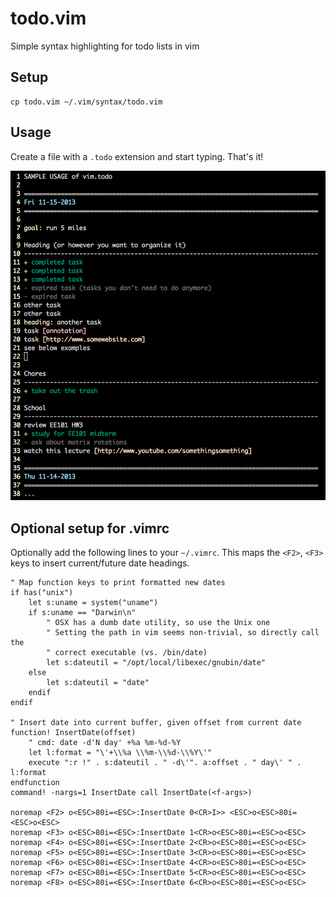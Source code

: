 todo.vim
========
Simple syntax highlighting for todo lists in vim

Setup
-----
    cp todo.vim ~/.vim/syntax/todo.vim

Usage
-----
Create a file with a `.todo` extension and start typing. That's it!

![Sample usage of vim.todo](sample.png "Sample usage")

Optional setup for .vimrc
----------------------------
Optionally add the following lines to your `~/.vimrc`. This maps the `<F2>`, `<F3>` keys to insert current/future date headings.

    " Map function keys to print formatted new dates
    if has("unix")
        let s:uname = system("uname")
        if s:uname == "Darwin\n"
            " OSX has a dumb date utility, so use the Unix one
            " Setting the path in vim seems non-trivial, so directly call the
            " correct executable (vs. /bin/date)
            let s:dateutil = "/opt/local/libexec/gnubin/date"
        else
            let s:dateutil = "date"
        endif
    endif
    
    " Insert date into current buffer, given offset from current date
    function! InsertDate(offset)
        " cmd: date -d'N day' +%a %m-%d-%Y
        let l:format = "\'+\\%a \\%m-\\%d-\\%Y\'"
        execute ":r !" . s:dateutil . " -d\'". a:offset . " day\' " . l:format
    endfunction
    command! -nargs=1 InsertDate call InsertDate(<f-args>)
    
    noremap <F2> o<ESC>80i=<ESC>:InsertDate 0<CR>I>> <ESC>o<ESC>80i=<ESC>o<ESC>
    noremap <F3> o<ESC>80i=<ESC>:InsertDate 1<CR>o<ESC>80i=<ESC>o<ESC>
    noremap <F4> o<ESC>80i=<ESC>:InsertDate 2<CR>o<ESC>80i=<ESC>o<ESC>
    noremap <F5> o<ESC>80i=<ESC>:InsertDate 3<CR>o<ESC>80i=<ESC>o<ESC>
    noremap <F6> o<ESC>80i=<ESC>:InsertDate 4<CR>o<ESC>80i=<ESC>o<ESC>
    noremap <F7> o<ESC>80i=<ESC>:InsertDate 5<CR>o<ESC>80i=<ESC>o<ESC>
    noremap <F8> o<ESC>80i=<ESC>:InsertDate 6<CR>o<ESC>80i=<ESC>o<ESC>

